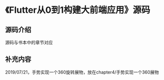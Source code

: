 # 《Flutter从0到1构建大前端应用》源码

## 源码介绍
源码与书本中的章节对应

## 补充内容
2019/07/21，手势实现一个360旋转展物，放在chapter4/手势实现一个360展物
